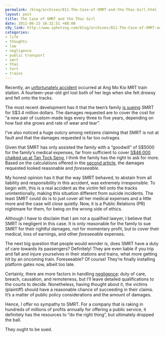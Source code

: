 ```yaml
--- 
permalink: /blog/archives/811-The-Case-of-SMRT-and-the-Thai-Girl.html
layout: post
title: The Case of SMRT and the Thai Girl
date: 2011-06-23 16:32:51 +08:00
s9y_link: http://www.iphoting.com/blog/archives/811-The-Case-of-SMRT-and-the-Thai-Girl.html
categories: 
- life
- thoughts
- law
- negligence
- public transport
- smrt
- thai
- tort
- trains
---
```

<p>Recently, an <a onclick="_gaq.push(['_trackPageview', '/extlink/sg.news.yahoo.com/blogs/singaporescene/14-old-girl-hit-mrt-train-20110403-004605-147.html']);"  href="http://sg.news.yahoo.com/blogs/singaporescene/14-old-girl-hit-mrt-train-20110403-004605-147.html">unfortunately accident</a> occurred at Ang Mo Kio MRT train station. A fourteen-year-old girl lost both of her legs when she felt drowsy and fell onto the tracks.</p>

<p>The most recent development has it that the teen&#8217;s family <a onclick="_gaq.push(['_trackPageview', '/extlink/sg.news.yahoo.com/blogs/singaporescene/thai-teen-family-sues-smrt-3-4-million-050028884.html']);"  href="http://sg.news.yahoo.com/blogs/singaporescene/thai-teen-family-sues-smrt-3-4-million-050028884.html">is sueing</a> SMRT for S$3.4 million dollars. The damages requested are to cover the cost for &#8220;a new pair of custom-made legs every three to five years, depending on how fast she grows and rate of wear and tear&#8221;.</p>

<p>I&#8217;ve also noticed a huge outcry among netizens claiming that SMRT is not at fault and that the damages requested is far too outrages.</p>

<p>Given that SMRT has only assisted the family with a &#8220;goodwill&#8221; of S$5000 for the family&#8217;s medical expenses, far from sufficient to cover <a onclick="_gaq.push(['_trackPageview', '/extlink/www.todayonline.com/Singapore/EDC110614-0000069/Girl-who-lost-both-legs-in-MRT-accident-returns-to-Thailand']);"  href="http://www.todayonline.com/Singapore/EDC110614-0000069/Girl-who-lost-both-legs-in-MRT-accident-returns-to-Thailand">S$46,000 chalked up at Tan Tock Seng</a>, I think the family has the right to ask for more. Based on the calculations offered in the <a onclick="_gaq.push(['_trackPageview', '/extlink/sg.news.yahoo.com/blogs/singaporescene/thai-teen-family-sues-smrt-3-4-million-050028884.html']);"  href="http://sg.news.yahoo.com/blogs/singaporescene/thai-teen-family-sues-smrt-3-4-million-050028884.html">second article</a>, the damages requested looked reasonable and <em>foreseeable</em>.</p>

<p>My honest opinion has it that the way SMRT behaved, to abstain from all liability and responsibility in this accident, was extremely irresponsible. To begin with, this is a real accident as the victim fell onto the tracks unintentionally, making this situation different from suicide incidents. The least SMRT could do is to just cover all her medical expenses and a little more and the case will close quietly. Now, it is a Public Relations (PR) nightmare for them, for being on the wrong side of ethics.</p>

<p>Although I have to disclaim that I am not a qualified lawyer, I  believe that SMRT is negligent in this case. It is only reasonable for the family to sue SMRT for their rightful damages, not for momentary profit, but to cover their medical, loss of earnings, and other <em>foreseeable</em> expenses.</p>

<p>The next big question that people would wonder is, does SMRT have a duty of care towards its passengers? Definitely! They are even liable if you trip and fall and injure yourselves in their stations and trains, what more getting hit by an oncoming train. Foreseeable? Of course! They&#8217;re finally installing platform gates now, albeit too late.</p>

<p>Certainly, there are more factors in handling <a onclick="_gaq.push(['_trackPageview', '/extlink/www.singaporelaw.sg/content/Negligence.html']);"  href="http://www.singaporelaw.sg/content/Negligence.html">negligence</a>: duty of care, breach, causation, and remoteness, but I&#8217;ll leave detailed qualifications to the courts to decide. Nonetheless, having thought about it, the victims (plaintiff) should have a reasonable chance of succeeding in their claims. It&#8217;s a matter of public policy considerations and the amount of damages.</p>

<p>Hence, I offer no sympathy to SMRT. For a company that is raking in hundreds of millions of profits annually for offering a public service, it definitely has the resources to &#8220;do the right thing&#8221;, but ultimately dropped the ball.</p>

<p>They ought to be sued.</p>
